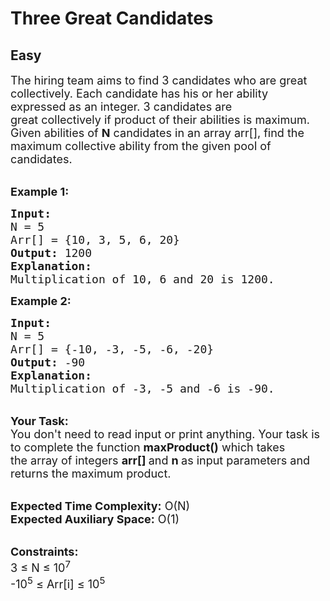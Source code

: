 # Three Great Candidates
## Easy 
<div class="problem-statement" style="user-select: auto;">
                <p style="user-select: auto;"></p><p style="user-select: auto;"><span style="font-size: 18px; user-select: auto;">The hiring team&nbsp;aims to find 3 candidates who are great collectively. Each candidate has his or her ability expressed as&nbsp;an integer. 3 candidates are great&nbsp;collectively if product of their&nbsp;abilities is maximum. Given abilities of <strong style="user-select: auto;">N</strong> candidates in an array arr[], find the maximum collective ability from the given pool of candidates.</span></p>

<p style="user-select: auto;"><br style="user-select: auto;">
<span style="font-size: 18px; user-select: auto;"><strong style="user-select: auto;">Example 1:</strong></span></p>

<pre style="user-select: auto;"><span style="font-size: 18px; user-select: auto;"><strong style="user-select: auto;">Input:
</strong>N = 5
Arr[] = {10, 3, 5, 6, 20}
<strong style="user-select: auto;">Output:</strong> 1200
<strong style="user-select: auto;">Explanation:</strong>
Multiplication of 10, 6 and 20 is 1200.</span>
</pre>

<p style="user-select: auto;"><span style="font-size: 18px; user-select: auto;"><strong style="user-select: auto;">Example 2:</strong></span></p>

<pre style="user-select: auto;"><span style="font-size: 18px; user-select: auto;"><strong style="user-select: auto;">Input:
</strong>N = 5
Arr[] = {-10, -3, -5, -6, -20}
<strong style="user-select: auto;">Output:</strong> -90
<strong style="user-select: auto;">Explanation:</strong>
Multiplication of -3, -5 and -6 is -90.</span></pre>

<p style="user-select: auto;"><br style="user-select: auto;">
<span style="font-size: 18px; user-select: auto;"><strong style="user-select: auto;">Your Task:</strong><br style="user-select: auto;">
You don't need to read input or print anything. Your task is to complete the function&nbsp;<strong style="user-select: auto;">maxProduct</strong><strong style="user-select: auto;">()</strong>&nbsp;which takes the&nbsp;array of&nbsp;integers&nbsp;<strong style="user-select: auto;">arr[]&nbsp;</strong>and&nbsp;<strong style="user-select: auto;">n&nbsp;</strong>as input parameters and returns the maximum product.</span></p>

<p style="user-select: auto;"><br style="user-select: auto;">
<span style="font-size: 18px; user-select: auto;"><strong style="user-select: auto;">Expected Time Complexity:</strong>&nbsp;O(N)<br style="user-select: auto;">
<strong style="user-select: auto;">Expected Auxiliary Space:</strong>&nbsp;O(1)</span></p>

<p style="user-select: auto;"><br style="user-select: auto;">
<span style="font-size: 18px; user-select: auto;"><strong style="user-select: auto;">Constraints:</strong><br style="user-select: auto;">
3 ≤ N ≤ 10<sup style="user-select: auto;">7</sup><br style="user-select: auto;">
-10<sup style="user-select: auto;">5</sup> ≤ Arr[i]&nbsp;≤ 10<sup style="user-select: auto;">5</sup></span></p>

<p style="user-select: auto;">&nbsp;</p>
 <p style="user-select: auto;"></p>
            </div>